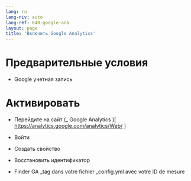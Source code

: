 ```yaml
---
lang: ru
lang-niv: auto
lang-ref: 040-google-ana
layout: page
title: 'Включить Google Analytics'
---
```


# Предварительные условия
* Google  учетная запись 




# Активировать
* Перейдите на сайт   (_  Google Analytics  )[  https://analytics.google.com/analytics/Web/  ]  


* Войти  


* Создать свойство  


* Восстановить идентификатор  


* Finder GA  _tag dans votre fichier \_config.yml avec votre ID de mesure
  

  


